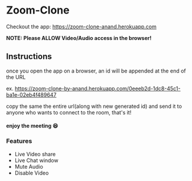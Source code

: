 # Zoom-Clone

Checkout the app:
https://zoom-clone-anand.herokuapp.com

**NOTE: Please ALLOW Video/Audio access in the browser!**


## Instructions

once you open the app on a browser, an id will be appended at the end of the URL

ex. https://zoom-clone-by-anand.herokuapp.com/0eeeb2d-1dc8-45c1-ba1e-02eb4f489647

copy the same the entire url(along with new generated id) and send it to anyone who wants to connect to the room, that's it!

#### enjoy the meeting 😆

### Features

* Live Video share
* Live Chat window
* Mute Audio
* Disable Video

